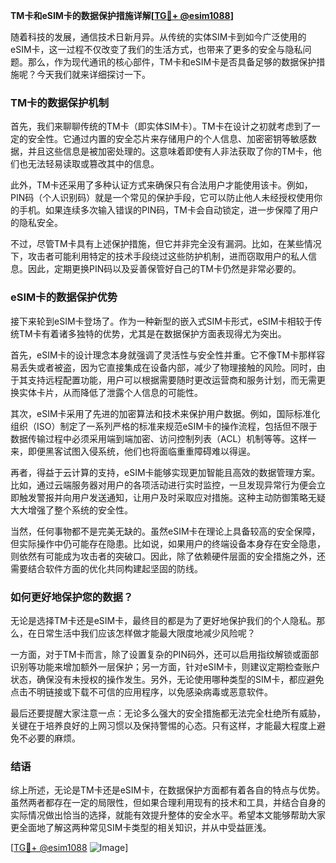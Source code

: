 **TM卡和eSIM卡的数据保护措施详解[[TG💪+ @esim1088](https://t.me/s/esim1088)]**

随着科技的发展，通信技术日新月异。从传统的实体SIM卡到如今广泛使用的eSIM卡，这一过程不仅改变了我们的生活方式，也带来了更多的安全与隐私问题。那么，作为现代通讯的核心部件，TM卡和eSIM卡是否具备足够的数据保护措施呢？今天我们就来详细探讨一下。

### TM卡的数据保护机制

首先，我们来聊聊传统的TM卡（即实体SIM卡）。TM卡在设计之初就考虑到了一定的安全性。它通过内置的安全芯片来存储用户的个人信息、加密密钥等敏感数据，并且这些信息是被加密处理的。这意味着即使有人非法获取了你的TM卡，他们也无法轻易读取或篡改其中的信息。

此外，TM卡还采用了多种认证方式来确保只有合法用户才能使用该卡。例如，PIN码（个人识别码）就是一个常见的保护手段，它可以防止他人未经授权使用你的手机。如果连续多次输入错误的PIN码，TM卡会自动锁定，进一步保障了用户的隐私安全。

不过，尽管TM卡具有上述保护措施，但它并非完全没有漏洞。比如，在某些情况下，攻击者可能利用特定的技术手段绕过这些防护机制，进而窃取用户的私人信息。因此，定期更换PIN码以及妥善保管好自己的TM卡仍然是非常必要的。

### eSIM卡的数据保护优势

接下来轮到eSIM卡登场了。作为一种新型的嵌入式SIM卡形式，eSIM卡相较于传统TM卡有着诸多独特的优势，尤其是在数据保护方面表现得尤为突出。

首先，eSIM卡的设计理念本身就强调了灵活性与安全性并重。它不像TM卡那样容易丢失或者被盗，因为它直接集成在设备内部，减少了物理接触的风险。同时，由于其支持远程配置功能，用户可以根据需要随时更改运营商和服务计划，而无需更换实体卡片，从而降低了泄露个人信息的可能性。

其次，eSIM卡采用了先进的加密算法和技术来保护用户数据。例如，国际标准化组织（ISO）制定了一系列严格的标准来规范eSIM卡的操作流程，包括但不限于数据传输过程中必须采用端到端加密、访问控制列表（ACL）机制等等。这样一来，即便黑客试图入侵系统，他们也将面临重重障碍难以得逞。

再者，得益于云计算的支持，eSIM卡能够实现更加智能且高效的数据管理方案。比如，通过云端服务器对用户的各项活动进行实时监控，一旦发现异常行为便会立即触发警报并向用户发送通知，让用户及时采取应对措施。这种主动防御策略无疑大大增强了整个系统的安全性。

当然，任何事物都不是完美无缺的。虽然eSIM卡在理论上具备较高的安全保障，但实际操作中仍可能存在隐患。比如说，如果用户的终端设备本身存在安全隐患，则依然有可能成为攻击者的突破口。因此，除了依赖硬件层面的安全措施之外，还需要结合软件方面的优化共同构建起坚固的防线。

### 如何更好地保护您的数据？

无论是选择TM卡还是eSIM卡，最终目的都是为了更好地保护我们的个人隐私。那么，在日常生活中我们应该怎样做才能最大限度地减少风险呢？

一方面，对于TM卡而言，除了设置复杂的PIN码外，还可以启用指纹解锁或面部识别等功能来增加额外一层保护；另一方面，针对eSIM卡，则建议定期检查账户状态，确保没有未授权的操作发生。另外，无论使用哪种类型的SIM卡，都应避免点击不明链接或下载不可信的应用程序，以免感染病毒或恶意软件。

最后还要提醒大家注意一点：无论多么强大的安全措施都无法完全杜绝所有威胁，关键在于培养良好的上网习惯以及保持警惕的心态。只有这样，才能最大程度上避免不必要的麻烦。

### 结语

综上所述，无论是TM卡还是eSIM卡，在数据保护方面都有着各自的特点与优势。虽然两者都存在一定的局限性，但如果合理利用现有的技术和工具，并结合自身的实际情况做出恰当的选择，就能有效提升整体的安全水平。希望本文能够帮助大家更全面地了解这两种常见SIM卡类型的相关知识，并从中受益匪浅。

[[TG💪+ @esim1088](https://t.me/s/esim1088) ![Image](https://i.postimg.cc/4NQfJmqS/Snipaste-2025-05-13-00-14-12.png)]